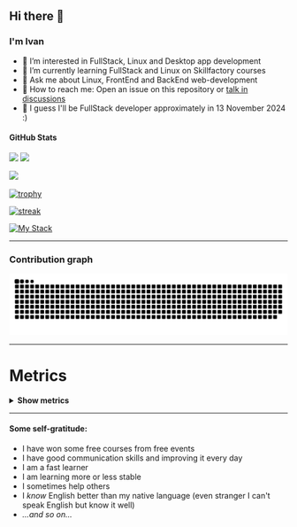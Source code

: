 ## Hi there 👋
### I'm Ivan

- 📜 I’m interested in FullStack, Linux and Desktop app development
- 🌱 I’m currently learning FullStack and Linux on Skillfactory courses
- 💬 Ask me about Linux, FrontEnd and BackEnd web-development
- 📧 How to reach me: Open an issue on this repository or [talk in discussions](https://github.com/ivan-developer-01/ivan-developer-01/discussions/1)
- 📅 I guess I'll be FullStack developer approximately in 13 November 2024 :)

#### GitHub Stats
![](https://komarev.com/ghpvc/?username=ivan-developer-01&style=for-the-badge&color=50adff) ![](https://img.shields.io/github/followers/ivan-developer-01?logo=github&style=for-the-badge)

![](https://github-readme-stats.vercel.app/api?username=ivan-developer-01)


[![trophy](https://github-profile-trophy.vercel.app/?username=ivan-developer-01&theme=dark)](https://github.com/ryo-ma/github-profile-trophy/)

[![streak](https://github-readme-streak-stats.herokuapp.com/?user=ivan-developer-01&theme=dark)](https://github.com/DenverCoder1/github-readme-streak-stats)

[![My Stack](https://skillicons.dev/icons?i=js,html,css,php,linux,bash,py,replit,vscode,git,github,jquery&perline=4)](https://skillicons.dev "My Stack")

---

### Contribution graph

<picture>
    <source srcset="https://raw.githubusercontent.com/ivan-developer-01/ivan-developer-01/output/github-contribution-grid-snake-dark.svg" media="(prefers-color-scheme: dark)">
    <img src="https://raw.githubusercontent.com/ivan-developer-01/ivan-developer-01/output/github-contribution-grid-snake.svg">
</picture>

---

<h1>Metrics</h1>

<details>
  <summary>
    <b>Show metrics</b>
  </summary>

  <img src="github-metrics.svg" alt="metrics">
</details>

---

#### Some self-gratitude:

- I have won some free courses from free events
- I have good communication skills and improving it every day
- I am a fast learner
- I am learning more or less stable
- I sometimes help others
- I *know* English better than my native language (even stranger I can't speak English but know it well)
- *...and so on...*

<!-- I'm active!
